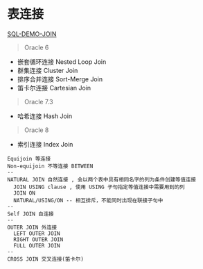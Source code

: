 # 表连接

[SQL-DEMO-JOIN](../../scripts/dev/join/join.sql)

> Oracle 6

- 嵌套循环连接 Nested Loop Join
- 群集连接 Cluster Join
- 排序合并连接 Sort-Merge Join
- 笛卡尔连接 Cartesian Join

> Oracle 7.3

- 哈希连接 Hash Join

> Oracle 8

- 索引连接 Index Join

```oracle
Equijoin 等连接
Non-equijoin 不等连接 BETWEEN
--
NATURAL JOIN 自然连接 , 会以两个表中具有相同名字的列为条件创建等值连接
  JOIN USING clause , 使用 USING 子句指定等值连接中需要用到的列
  JOIN ON
  NATURAL/USING/ON -- 相互排斥，不能同时出现在联接子句中
--
Self JOIN 自连接
--
OUTER JOIN 外连接
  LEFT OUTER JOIN
  RIGHT OUTER JOIN
  FULL OUTER JOIN
--
CROSS JOIN 交叉连接(笛卡尔)
```

